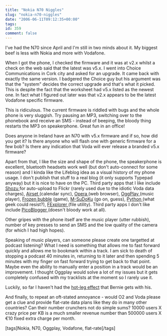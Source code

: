 ```yaml
---
title: "Nokia N70 Niggles"
slug: "nokia-n70-niggles"
date: "2006-06-11T09:12:35+00:00"
tags:
id: 359
comment: false
---
```


I've had the N70 since April and I'm still in two minds about it. My biggest beef is less with Nokia and more with Vodafone. 

When I got the phone, I checked the firmware and it was at v2.x whilst a check on the web said that the latest was v5.x. I went into Choice Communications in Cork city and asked for an upgrade. It came back with exactly the same version. I badgered the Choice guy but his argument was that the "system" decides the correct upgrade and that's what it picked. This is despite the fact that the worksheet had v5.x listed as the newest one. In fact what I figured out later was that v2.x appears to be the latest Vodafone specific firmware. 

This is ridiculous. The current firmware is riddled with bugs and the whole phone is very sluggish. Try pausing an MP3, switching over to the phonebook and receive an SMS - instead of beeping, the bloody thing restarts the MP3 on speakerphone. Great fun in an office!

Does anyone in Ireland have an N70 with v5.x firmware and if so, how did you get it? Is there anyone who will flash one with generic firmware for a few bob? Is there any indication that Voda will ever release a branded v5.x firmware?

Apart from that, I like the size and shape of the phone, the speakerphone is excellent, bluetooth headsets work well (but don't auto-connect for some reason) and I kinda like the Lifeblog idea as a visual history of my phone usage. I don't publish that stuff to a real blog (it only supports Typepad anyway) but it is nice to have on the PC. Third party apps that I like include [Shozu ](http://www.shozu.com/portal/)for auto-upload to Flickr (rarely used due to the idiotic Voda data charges), [Airset ](http://www.airset.com)(calendar sync), [Opera ](http://www.opera.com/products/mobile/)(web browser), [OggPlay ](http://symbianoggplay.sourceforge.net/)(music player), [Frozen bubble](http://fb-s60.sourceforge.net/) (game), [M-SuDoKu](http://phonphun.altervista.org/eng/sudoku.php) (go on, guess), [Python ](http://www.forum.nokia.com/python)(what geek could resist?), [FExplorer ](http://www.gosymbian.com/fexplorer_new.php)(file utility). Third party apps I don't like include [PicoBlogger ](http://www.picostation.com/)(doesn't bloody work at all).

Other gripes with the phone itself are the music player (utter rubbish), number of key presses to send an SMS and the low quality of the camera (for which I had high hopes).

Speaking of music players, can someone please create one targetted at podcast listening? What I need is something that allows me to fast forward quickly and allows me to bookmark within a track. I am sick to death of stopping a podcast 40 minutes in, returning to it later and then spending 5 minutes with my finger on fast forward trying to get back to that point. Maybe even the ability to manually enter a position in a track would be an improvement. I thought Oggplay would solve a lot of my issues but it gets completely confused with my tracklists at the moment so I rarely use it.

Luckily, so far I haven't had the [hot-leg effect](http://irish.typepad.com/irisheyes/2006/06/hot_pocket_in_c.html) that Bernie gets with his.

And finally, to repeat an oft-stated annoyance - would O2 and Voda please get a clue and provide flat-rate data plans like they do in many other countries? Can their number crunchers not do simple sums? 10000 users X crazy price per KB is a much smaller revenue number than 500000 users X €10 fixed extra charge per month.

[tags]Nokia, N70, Oggplay, Vodafone, flat-rate[/tags]
